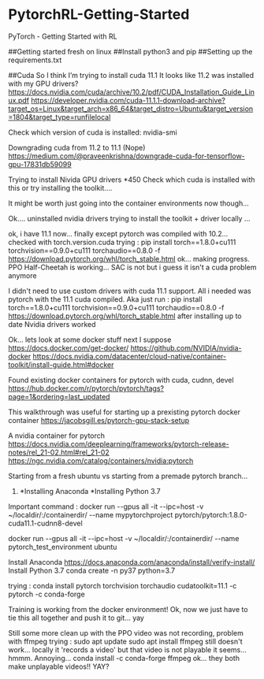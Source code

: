 # PytorchRL-Getting-Started
PyTorch - Getting Started with RL 

##Getting started fresh on linux
##Install python3 and pip
##Setting up the requirements.txt

##Cuda
So I think I’m trying to install cuda 11.1
It looks like 11.2 was installed with my GPU drivers? 
https://docs.nvidia.com/cuda/archive/10.2/pdf/CUDA_Installation_Guide_Linux.pdf
https://developer.nvidia.com/cuda-11.1.1-download-archive?target_os=Linux&target_arch=x86_64&target_distro=Ubuntu&target_version=1804&target_type=runfilelocal

Check which version of cuda is installed: 
nvidia-smi

Downgrading cuda from 11.2 to 11.1 (Nope)
https://medium.com/@praveenkrishna/downgrade-cuda-for-tensorflow-gpu-17831db59099

Trying to install Nivida GPU drivers *450
    Check which cuda is installed with this or try installing the toolkit.... 

It might be worth just going into the container environments now though... 

Ok.... uninstalled nvidia drivers
trying to install the toolkit + driver locally ...

ok, i have 11.1 now... finally
except pytorch was compiled with 10.2... checked with torch.version.cuda
trying : pip install torch==1.8.0+cu111 torchvision==0.9.0+cu111 torchaudio==0.8.0 -f https://download.pytorch.org/whl/torch_stable.html
ok... making progress. PPO Half-Cheetah is working... SAC is not but i guess it isn't a cuda problem anymore

I didn't need to use custom drivers with cuda 11.1 support. All i needed was pytorch with the 11.1 cuda compiled. Aka just run : pip install torch==1.8.0+cu111 torchvision==0.9.0+cu111 torchaudio==0.8.0 -f https://download.pytorch.org/whl/torch_stable.html after installing up to date Nvidia drivers worked

Ok... lets look at some docker stuff next I suppose
https://docs.docker.com/get-docker/
https://github.com/NVIDIA/nvidia-docker
    https://docs.nvidia.com/datacenter/cloud-native/container-toolkit/install-guide.html#docker

Found existing docker containers for pytorch with cuda, cudnn, devel
    https://hub.docker.com/r/pytorch/pytorch/tags?page=1&ordering=last_updated

This walkthrough was useful for starting up a prexisting pytorch docker container
    https://jacobsgill.es/pytorch-gpu-stack-setup


A nvidia container for pytorch
    https://docs.nvidia.com/deeplearning/frameworks/pytorch-release-notes/rel_21-02.html#rel_21-02
    https://ngc.nvidia.com/catalog/containers/nvidia:pytorch


Starting from a fresh ubuntu vs starting from a premade pytorch branch...

1) 
    *Installing Anaconda
    *Installing Python 3.7

Important command : 
docker run --gpus all -it --ipc=host -v ~/localdir/:/containerdir/ --name mypytorchproject pytorch/pytorch:1.8.0-cuda11.1-cudnn8-devel 

docker run --gpus all -it --ipc=host -v ~/localdir/:/containerdir/ --name pytorch_test_environment ubuntu 

Install Anaconda
https://docs.anaconda.com/anaconda/install/verify-install/
Install Python 3.7
conda create -n py37 python=3.7

trying : 
conda install pytorch torchvision torchaudio cudatoolkit=11.1 -c pytorch -c conda-forge

Training is working from the docker environment! 
Ok, now we just have to tie this all together and push it to git... yay

Still some more clean up with the PPO
video was not recording, problem with ffmpeg
trying : 
sudo apt update
sudo apt install ffmpeg
still doesn't work... 
locally it 'records a video' but that video is not playable it seems... hmmm. Annoying... 
conda install -c conda-forge ffmpeg 
ok... they both make unplayable videos!! YAY? 